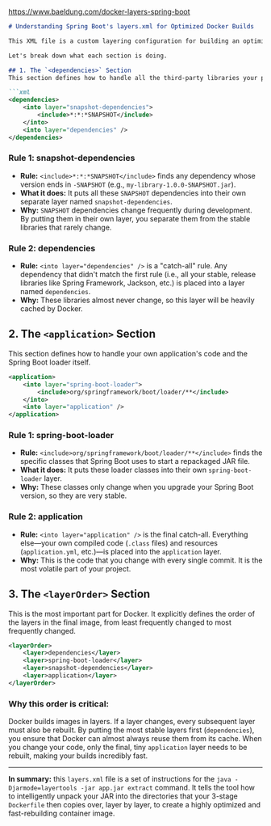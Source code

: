 https://www.baeldung.com/docker-layers-spring-boot
````markdown
# Understanding Spring Boot's layers.xml for Optimized Docker Builds

This XML file is a custom layering configuration for building an optimized Docker image with Spring Boot. Its main purpose is to give you fine-grained control over how your application is separated into different layers inside a Docker image. This works together with the "layertools" feature and the 3-stage `Dockerfile` we've been using. The goal is to maximize Docker's layer caching and make your builds much faster.

Let's break down what each section is doing.

## 1. The `<dependencies>` Section
This section defines how to handle all the third-party libraries your project depends on.

```xml
<dependencies>
    <into layer="snapshot-dependencies">
        <include>*:*:*SNAPSHOT</include>
    </into>
    <into layer="dependencies" />
</dependencies>
````

### Rule 1: snapshot-dependencies

  * **Rule:** `<include>*:*:*SNAPSHOT</include>` finds any dependency whose version ends in `-SNAPSHOT` (e.g., `my-library-1.0.0-SNAPSHOT.jar`).
  * **What it does:** It puts all these `SNAPSHOT` dependencies into their own separate layer named `snapshot-dependencies`.
  * **Why:** `SNAPSHOT` dependencies change frequently during development. By putting them in their own layer, you separate them from the stable libraries that rarely change.

### Rule 2: dependencies

  * **Rule:** `<into layer="dependencies" />` is a "catch-all" rule. Any dependency that didn't match the first rule (i.e., all your stable, release libraries like Spring Framework, Jackson, etc.) is placed into a layer named `dependencies`.
  * **Why:** These libraries almost never change, so this layer will be heavily cached by Docker.

## 2\. The `<application>` Section

This section defines how to handle your own application's code and the Spring Boot loader itself.

```xml
<application>
    <into layer="spring-boot-loader">
        <include>org/springframework/boot/loader/**</include>
    </into>
    <into layer="application" />
</application>
```

### Rule 1: spring-boot-loader

  * **Rule:** `<include>org/springframework/boot/loader/**</include>` finds the specific classes that Spring Boot uses to start a repackaged JAR file.
  * **What it does:** It puts these loader classes into their own `spring-boot-loader` layer.
  * **Why:** These classes only change when you upgrade your Spring Boot version, so they are very stable.

### Rule 2: application

  * **Rule:** `<into layer="application" />` is the final catch-all. Everything else—your own compiled code (`.class` files) and resources (`application.yml`, etc.)—is placed into the `application` layer.
  * **Why:** This is the code that you change with every single commit. It is the most volatile part of your project.

## 3\. The `<layerOrder>` Section

This is the most important part for Docker. It explicitly defines the order of the layers in the final image, from least frequently changed to most frequently changed.

```xml
<layerOrder>
    <layer>dependencies</layer>
    <layer>spring-boot-loader</layer>
    <layer>snapshot-dependencies</layer>
    <layer>application</layer>
</layerOrder>
```

### Why this order is critical:

Docker builds images in layers. If a layer changes, every subsequent layer must also be rebuilt. By putting the most stable layers first (`dependencies`), you ensure that Docker can almost always reuse them from its cache. When you change your code, only the final, tiny `application` layer needs to be rebuilt, making your builds incredibly fast.

-----

**In summary:** this `layers.xml` file is a set of instructions for the `java -Djarmode=layertools -jar app.jar extract` command. It tells the tool how to intelligently unpack your JAR into the directories that your 3-stage `Dockerfile` then copies over, layer by layer, to create a highly optimized and fast-rebuilding container image.

```
```

